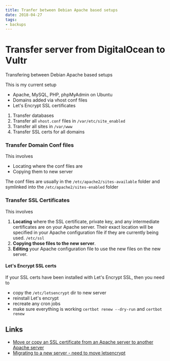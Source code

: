```yaml
---
title: Tranfer between Debian Apache based setups
date: 2018-04-27
tags: 
- backups
---
```


# Transfer server from DigitalOcean to Vultr
Transfering between Debian Apache based setups

This is my current setup

- Apache, MySQL, PHP, phpMyAdmin on Ubuntu
- Domains added via vhost conf files
- Let's Encrypt SSL certificates


1. Transfer databases
2. Transfer all `vhost.conf` files in `/var/etc/site_enabled`
3. Transfer all sites in `/var/www`
4. Transfer SSL certs for all domains


### Transfer Domain Conf files
This involves

- Locating where the conf files are
- Copying them to new server

The conf files are usually in the `/etc/apache2/sites-available` folder and symlinked into the `/etc/apache2/sites-enabled` folder

### Transfer SSL Certificates
This involves

1. **Locating** where the SSL certificate, private key, and any intermediate certificates are on your Apache server. Their exact location will be specified in your Apache configuration file if they are currently being used. `/etc/ssl`
2. **Copying those files to the new server**.
3. **Editing** your Apache configuration file to use the new files on the new server. 

#### Let's Encrypt SSL certs
If your SSL certs have been installed with Let's Encrypt SSL, then you need to 

- copy the `/etc/letsencrypt` dir to new server
- reinstall Let's encrypt
- recreate any cron jobs
- make sure everything is working `certbot renew --dry-run` and `certbot renew`

Links
---

- [Move or copy an SSL certificate from an Apache server to another Apache server](https://www.sslshopper.com/move-or-copy-an-ssl-certificate-from-an-apache-server-to-another-apache-server.html)
- [Migrating to a new server - need to move letsencrypt](https://community.letsencrypt.org/t/migrating-to-a-new-server-need-to-move-letsencrypt/19553)